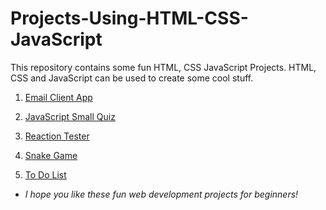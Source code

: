 # Projects-Using-HTML-CSS-JavaScript
This repository contains some fun HTML, CSS JavaScript Projects. HTML, CSS and JavaScript can be used to create some cool stuff.

1. [Email Client App](https://github.com/gauriruhal/Projects-Using-HTML-CSS-JavaScript/tree/main/Email-Client-App)

2. [JavaScript Small Quiz](https://github.com/gauriruhal/Projects-Using-HTML-CSS-JavaScript/tree/main/JavaScript%20Small%20Quiz)

3. [Reaction Tester](https://github.com/gauriruhal/Projects-Using-HTML-CSS-JavaScript/tree/main/Reaction%20Tester)

4. [Snake Game](https://github.com/gauriruhal/Projects-Using-HTML-CSS-JavaScript/tree/main/Snake%20Game)

5. [To Do List](https://github.com/gauriruhal/Projects-Using-HTML-CSS-JavaScript/tree/main/To%20Do%20List)

* *I hope you like these fun web development projects for beginners!*
